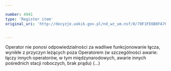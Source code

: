 ```yaml
---

number: 4941
type: 'Register item'
original_uri: 'http://decyzje.uokik.gov.pl/nd_wz_um.nsf/0/70F1FE6B0FA76D88C1257B8E002D6A60?OpenDocument'


---
```


Operator nie ponosi odpowiedzialności za wadliwe funkcjonowanie łącza, wynikłe z przyczyn leżących poza Operatorem (w szczególności awarie: łączy innych operatorów, w tym międzynarodowych, awarie innych pośrednich stacji roboczych, brak prądu) (...)
